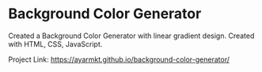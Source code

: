 # Background Color Generator

Created a Background Color Generator with linear gradient design. Created with HTML, CSS, JavaScript.

Project Link: https://ayarmkt.github.io/background-color-generator/
